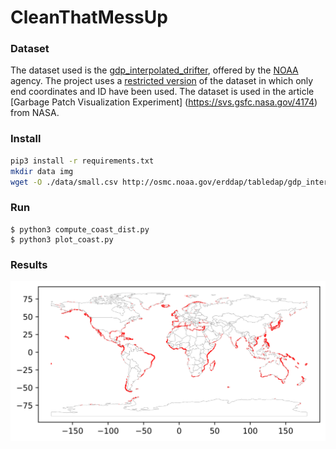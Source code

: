 # CleanThatMessUp

### Dataset
The dataset used is the [gdp_interpolated_drifter](http://osmc.noaa.gov/erddap/tabledap/gdp_interpolated_drifter.html), offered by the [NOAA](https://www.noaa.gov/) agency. The project uses a [restricted version](http://osmc.noaa.gov/erddap/tabledap/gdp_interpolated_drifter.csv?ID%2Celat%2Celon&distinct()) of the dataset in which only end coordinates and ID have been used.
The dataset is used in the article [Garbage Patch Visualization Experiment] (https://svs.gsfc.nasa.gov/4174) from NASA.
### Install
```bash
pip3 install -r requirements.txt
mkdir data img
wget -O ./data/small.csv http://osmc.noaa.gov/erddap/tabledap/gdp_interpolated_drifter.csv?ID%2Celat%2Celon&distinct()
```

### Run
```
$ python3 compute_coast_dist.py
$ python3 plot_coast.py
```

### Results
![Target coasts](/img/coast.png)